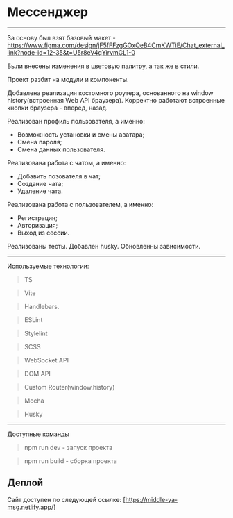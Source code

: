 # Мессенджер

---
За основу был взят базовый
макет - https://www.figma.com/design/jF5fFFzgGOxQeB4CmKWTiE/Chat_external_link?node-id=12-35&t=U5r8eV4qYirvmGL1-0

Были внесены изменения в цветовую палитру, а так же в стили.

Проект разбит на модули и компоненты.

Добавлена реализация костомного роутера, основанного на window history(встроенная Web API браузера).
Корректно работают встроенные кнопки браузера - вперед, назад.

Реализован профиль пользователя, а именно:
- Возможность установки и смены аватара;
- Смена пароля;
- Смена данных пользователя.

Реализована работа с чатом, а именно:
- Добавить позователя в чат;
- Создание чата;
- Удаление чата.

Реализована работа с пользователем, а именно:
- Регистрация;
- Авторизация;
- Выход из сессии.

Реализованы тесты.
Добавлен husky.
Обновленны зависимости. 

---

Используемые технологии:
> TS

> Vite

> Handlebars.

> ESLint

> Stylelint

>  SCSS

> WebSocket API

> DOM API

> Custom Router(window.history)

> Mocha

> Husky

---

Доступные команды

> npm run dev - запуск проекта
 
> npm run build - сборка проекта

## Деплой
Сайт доступен по следующей ссылке: [https://middle-ya-msg.netlify.app/]
